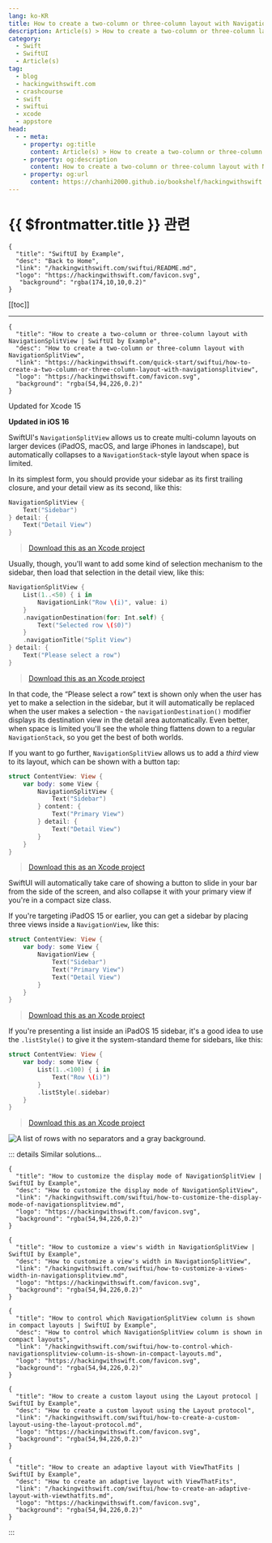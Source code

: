 ```yaml
---
lang: ko-KR
title: How to create a two-column or three-column layout with NavigationSplitView
description: Article(s) > How to create a two-column or three-column layout with NavigationSplitView
category:
  - Swift
  - SwiftUI
  - Article(s)
tag: 
  - blog
  - hackingwithswift.com
  - crashcourse
  - swift
  - swiftui
  - xcode
  - appstore
head:
  - - meta:
    - property: og:title
      content: Article(s) > How to create a two-column or three-column layout with NavigationSplitView
    - property: og:description
      content: How to create a two-column or three-column layout with NavigationSplitView
    - property: og:url
      content: https://chanhi2000.github.io/bookshelf/hackingwithswift.com/swiftui/how-to-create-a-two-column-or-three-column-layout-with-navigationsplitview.html
---
```


# {{ $frontmatter.title }} 관련

```component VPCard
{
  "title": "SwiftUI by Example",
  "desc": "Back to Home",
  "link": "/hackingwithswift.com/swiftui/README.md",
  "logo": "https://hackingwithswift.com/favicon.svg",
   "background": "rgba(174,10,10,0.2)"
}
```

[[toc]]

---

```component VPCard
{
  "title": "How to create a two-column or three-column layout with NavigationSplitView | SwiftUI by Example",
  "desc": "How to create a two-column or three-column layout with NavigationSplitView",
  "link": "https://hackingwithswift.com/quick-start/swiftui/how-to-create-a-two-column-or-three-column-layout-with-navigationsplitview",
  "logo": "https://hackingwithswift.com/favicon.svg",
  "background": "rgba(54,94,226,0.2)"
}
```

Updated for Xcode 15

**Updated in iOS 16**

SwiftUI's `NavigationSplitView` allows us to create multi-column layouts on larger devices (iPadOS, macOS, and large iPhones in landscape), but automatically collapses to a `NavigationStack`-style layout when space is limited.

In its simplest form, you should provide your sidebar as its first trailing closure, and your detail view as its second, like this:

```swift
NavigationSplitView {
    Text("Sidebar")
} detail: {
    Text("Detail View")
}
```

> [<FontIcon icon="fas fa-file-zipper"/>Download this as an Xcode project](https://hackingwithswift.com/files/projects/swiftui/how-to-create-a-two-column-or-three-column-layout-with-navigationsplitview-1.zip)

Usually, though, you'll want to add some kind of selection mechanism to the sidebar, then load that selection in the detail view, like this:

```swift
NavigationSplitView {
    List(1..<50) { i in
        NavigationLink("Row \(i)", value: i)
    }
    .navigationDestination(for: Int.self) {
        Text("Selected row \($0)")
    }
    .navigationTitle("Split View")
} detail: {
    Text("Please select a row")
}
```

> [<FontIcon icon="fas fa-file-zipper"/>Download this as an Xcode project](https://hackingwithswift.com/files/projects/swiftui/how-to-create-a-two-column-or-three-column-layout-with-navigationsplitview-2.zip)

In that code, the “Please select a row” text is shown only when the user has yet to make a selection in the sidebar, but it will automatically be replaced when the user makes a selection - the `navigationDestination()` modifier displays its destination view in the detail area automatically. Even better, when space is limited you'll see the whole thing flattens down to a regular `NavigationStack`, so you get the best of both worlds.

If you want to go further, `NavigationSplitView` allows us to add a *third* view to its layout, which can be shown with a button tap:

```swift
struct ContentView: View {
    var body: some View {
        NavigationSplitView {
            Text("Sidebar")
        } content: {
            Text("Primary View")
        } detail: {
            Text("Detail View")
        }
    }
}
```

> [<FontIcon icon="fas fa-file-zipper"/>Download this as an Xcode project](https://hackingwithswift.com/files/projects/swiftui/how-to-create-a-two-column-or-three-column-layout-with-navigationsplitview-3.zip)

<VidStack src="https://hackingwithswift.com/img/books/quick-start/swiftui/how-to-add-a-sidebar-for-ipados-1~dark.mp4" />

SwiftUI will automatically take care of showing a button to slide in your bar from the side of the screen, and also collapse it with your primary view if you're in a compact size class.

<VidStack src="https://hackingwithswift.com/img/books/quick-start/swiftui/how-to-add-a-sidebar-for-ipados-2~dark.mp4" />

If you're targeting iPadOS 15 or earlier, you can get a sidebar by placing three views inside a `NavigationView`, like this:

```swift
struct ContentView: View {
    var body: some View {
        NavigationView {
            Text("Sidebar")
            Text("Primary View")
            Text("Detail View")
        }
    }
}
```

> [<FontIcon icon="fas fa-file-zipper"/>Download this as an Xcode project](https://hackingwithswift.com/files/projects/swiftui/how-to-create-a-two-column-or-three-column-layout-with-navigationsplitview-4.zip)

If you're presenting a list inside an iPadOS 15 sidebar, it's a good idea to use the `.listStyle()` to give it the system-standard theme for sidebars, like this:

```swift
struct ContentView: View {
    var body: some View {
        List(1..<100) { i in
            Text("Row \(i)")
        }
        .listStyle(.sidebar)
    }
}
```

> [<FontIcon icon="fas fa-file-zipper"/>Download this as an Xcode project](https://hackingwithswift.com/files/projects/swiftui/how-to-create-a-two-column-or-three-column-layout-with-navigationsplitview-5.zip)

![A list of rows with no separators and a gray background.](https://hackingwithswift.com/img/books/quick-start/swiftui/how-to-add-a-sidebar-for-ipados-3~dark@2x.png)

::: details Similar solutions…

```component VPCard
{
  "title": "How to customize the display mode of NavigationSplitView | SwiftUI by Example",
  "desc": "How to customize the display mode of NavigationSplitView",
  "link": "/hackingwithswift.com/swiftui/how-to-customize-the-display-mode-of-navigationsplitview.md",
  "logo": "https://hackingwithswift.com/favicon.svg",
  "background": "rgba(54,94,226,0.2)"
}
```

```component VPCard
{
  "title": "How to customize a view's width in NavigationSplitView | SwiftUI by Example",
  "desc": "How to customize a view's width in NavigationSplitView",
  "link": "/hackingwithswift.com/swiftui/how-to-customize-a-views-width-in-navigationsplitview.md",
  "logo": "https://hackingwithswift.com/favicon.svg",
  "background": "rgba(54,94,226,0.2)"
}
```

```component VPCard
{
  "title": "How to control which NavigationSplitView column is shown in compact layouts | SwiftUI by Example",
  "desc": "How to control which NavigationSplitView column is shown in compact layouts",
  "link": "/hackingwithswift.com/swiftui/how-to-control-which-navigationsplitview-column-is-shown-in-compact-layouts.md",
  "logo": "https://hackingwithswift.com/favicon.svg",
  "background": "rgba(54,94,226,0.2)"
}
```

```component VPCard
{
  "title": "How to create a custom layout using the Layout protocol | SwiftUI by Example",
  "desc": "How to create a custom layout using the Layout protocol",
  "link": "/hackingwithswift.com/swiftui/how-to-create-a-custom-layout-using-the-layout-protocol.md",
  "logo": "https://hackingwithswift.com/favicon.svg",
  "background": "rgba(54,94,226,0.2)"
}
```

```component VPCard
{
  "title": "How to create an adaptive layout with ViewThatFits | SwiftUI by Example",
  "desc": "How to create an adaptive layout with ViewThatFits",
  "link": "/hackingwithswift.com/swiftui/how-to-create-an-adaptive-layout-with-viewthatfits.md",
  "logo": "https://hackingwithswift.com/favicon.svg",
  "background": "rgba(54,94,226,0.2)"
}
```

:::

